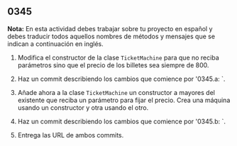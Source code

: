 ## 0345

__Nota:__ En esta actividad debes trabajar sobre tu proyecto en español y debes traducir todos aquellos nombres de métodos y mensajes que se indican a continuación en inglés.

1. Modifica el constructor de la clase `TicketMachine` para que no reciba parámetros sino que el precio de los billetes sea siempre de 800.

2. Haz un commit describiendo los cambios que comience por '0345.a: `.

3. Añade ahora a la clase `TicketMachine` un constructor a mayores del existente que reciba un parámetro para fijar el precio. Crea una máquina usando un constructor y otra usando el otro.

4. Haz un commit describiendo los cambios que comience por '0345.b: `.

5. Entrega las URL de ambos commits.
